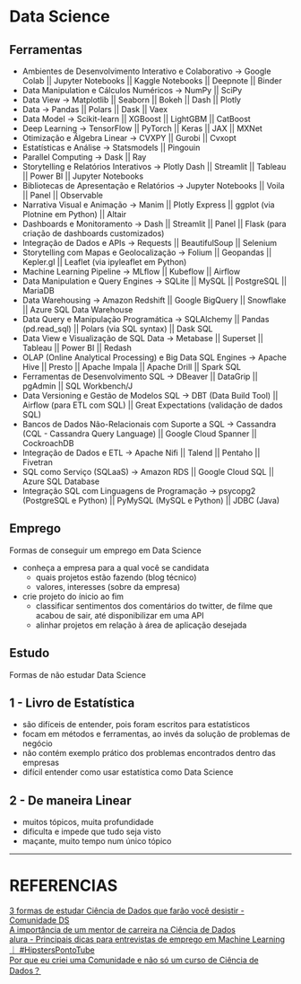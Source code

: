 # Data Science

## Ferramentas
* Ambientes de Desenvolvimento Interativo e Colaborativo -> Google Colab || Jupyter Notebooks || Kaggle Notebooks || Deepnote || Binder
* Data Manipulation e Cálculos Numéricos -> NumPy || SciPy
* Data View -> Matplotlib || Seaborn || Bokeh || Dash || Plotly
* Data -> Pandas || Polars || Dask || Vaex
* Data Model -> Scikit-learn || XGBoost || LightGBM || CatBoost
* Deep Learning ->  TensorFlow || PyTorch || Keras || JAX || MXNet
* Otimização e Álgebra Linear -> CVXPY || Gurobi || Cvxopt
* Estatísticas e Análise -> Statsmodels || Pingouin
* Parallel Computing -> Dask || Ray
* Storytelling e Relatórios Interativos -> Plotly Dash || Streamlit || Tableau || Power BI || Jupyter Notebooks
* Bibliotecas de Apresentação e Relatórios -> Jupyter Notebooks || Voila || Panel || Observable
* Narrativa Visual e Animação -> Manim || Plotly Express || ggplot (via Plotnine em Python) || Altair
* Dashboards e Monitoramento -> Dash || Streamlit || Panel || Flask (para criação de dashboards customizados)
* Integração de Dados e APIs -> Requests || BeautifulSoup || Selenium
* Storytelling com Mapas e Geolocalização -> Folium || Geopandas || Kepler.gl || Leaflet (via ipyleaflet em Python)
* Machine Learning Pipeline -> MLflow || Kubeflow || Airflow
* Data Manipulation e Query Engines -> SQLite || MySQL || PostgreSQL || MariaDB
* Data Warehousing -> Amazon Redshift || Google BigQuery || Snowflake || Azure SQL Data Warehouse
* Data Query e Manipulação Programática -> SQLAlchemy || Pandas (pd.read_sql) || Polars (via SQL syntax) || Dask SQL
* Data View e Visualização de SQL Data -> Metabase || Superset || Tableau || Power BI || Redash
* OLAP (Online Analytical Processing) e Big Data SQL Engines -> Apache Hive || Presto || Apache Impala || Apache Drill || Spark SQL
* Ferramentas de Desenvolvimento SQL -> DBeaver || DataGrip || pgAdmin || SQL Workbench/J
* Data Versioning e Gestão de Modelos SQL -> DBT (Data Build Tool) || Airflow (para ETL com SQL) || Great Expectations (validação de dados SQL)
* Bancos de Dados Não-Relacionais com Suporte a SQL -> Cassandra (CQL - Cassandra Query Language) || Google Cloud Spanner || CockroachDB
* Integração de Dados e ETL -> Apache Nifi || Talend || Pentaho || Fivetran
* SQL como Serviço (SQLaaS) -> Amazon RDS || Google Cloud SQL || Azure SQL Database
* Integração SQL com Linguagens de Programação -> psycopg2 (PostgreSQL e Python) || PyMySQL (MySQL e Python) || JDBC (Java)

## Emprego
Formas de conseguir um emprego em Data Science
* conheça a empresa para a qual você se candidata
    * quais projetos estão fazendo (blog técnico)
    * valores, interesses (sobre da empresa)
* crie projeto do ínicio ao fim
    * classificar sentimentos dos comentários do twitter, de filme que acabou de sair, até disponibilizar em uma API
    * alinhar projetos em relação à área de aplicação desejada

## Estudo
Formas de não estudar Data Science

## 1 - Livro de Estatística
* são difíceis de entender, pois foram escritos para estatísticos
* focam em métodos e ferramentas, ao invés da solução de problemas de negócio
* não contém exemplo prático dos problemas encontrados dentro das empresas
* difícil entender como usar estatística como Data Science

## 2 - De maneira Linear
* muitos tópicos, muita profundidade
* dificulta e impede que tudo seja visto
* maçante, muito tempo num único tópico

---

# REFERENCIAS
[3 formas de estudar Ciência de Dados que farão você desistir - Comunidade DS](https://youtube.com/watch?v=HoTJ82Bl-8)  
[A importância de um mentor de carreira na Ciência de Dados](https://youtube.com/watch?v=JdX71gzFRio)  
[alura - Principais dicas para entrevistas de emprego em Machine Learning ｜ #HipstersPontoTube](https://youtube.com/watch?v=s793NsrJ7TE)  
[Por que eu criei uma Comunidade e não só um curso de Ciência de Dados？](https://youtube.com/watch?v=PZm1mHku5Jg)  
